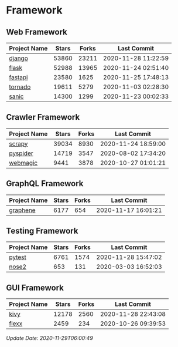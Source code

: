 # Framework

## Web Framework
| Project Name | Stars | Forks | Last Commit |
| ------------ | ----- | ----- | ----------- |
| [django](https://github.com/django/django) | 53860 | 23211 | 2020-11-28 11:22:59 |
| [flask](https://github.com/pallets/flask) | 52988 | 13965 | 2020-11-24 02:51:40 |
| [fastapi](https://github.com/tiangolo/fastapi) | 23580 | 1625 | 2020-11-25 17:48:13 |
| [tornado](https://github.com/tornadoweb/tornado) | 19611 | 5279 | 2020-11-03 02:28:30 |
| [sanic](https://github.com/huge-success/sanic) | 14300 | 1299 | 2020-11-23 00:02:33 |

## Crawler Framework
| Project Name | Stars | Forks | Last Commit |
| ------------ | ----- | ----- | ----------- |
| [scrapy](https://github.com/scrapy/scrapy) | 39034 | 8930 | 2020-11-24 18:59:00 |
| [pyspider](https://github.com/binux/pyspider) | 14719 | 3547 | 2020-08-02 17:34:20 |
| [webmagic](https://github.com/code4craft/webmagic) | 9441 | 3878 | 2020-10-27 01:01:21 |

## GraphQL Framework
| Project Name | Stars | Forks | Last Commit |
| ------------ | ----- | ----- | ----------- |
| [graphene](https://github.com/graphql-python/graphene) | 6177 | 654 | 2020-11-17 16:01:21 |

## Testing Framework
| Project Name | Stars | Forks | Last Commit |
| ------------ | ----- | ----- | ----------- |
| [pytest](https://github.com/pytest-dev/pytest) | 6761 | 1574 | 2020-11-28 15:47:02 |
| [nose2](https://github.com/nose-devs/nose2) | 653 | 131 | 2020-03-03 16:52:03 |

## GUI Framework
| Project Name | Stars | Forks | Last Commit |
| ------------ | ----- | ----- | ----------- |
| [kivy](https://github.com/kivy/kivy) | 12178 | 2560 | 2020-11-28 22:43:08 |
| [flexx](https://github.com/flexxui/flexx) | 2459 | 234 | 2020-10-26 09:39:53 |

*Update Date: 2020-11-29T06:00:49*